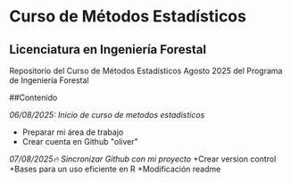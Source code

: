 # Curso de Métodos Estadísticos
## Licenciatura en Ingeniería Forestal

Repositorio del Curso de Métodos Estadísticos Agosto 2025 del Programa de Ingeniería Forestal

##Contenido

*06/08/2025: Inicio de curso de metodos estadisticos*
 + Preparar mi área de trabajo
 + Crear cuenta en Github "oliver"
 
 
 *07/08/2025:fire: Sincronizar Github con mi proyecto*
 +Crear version control
 +Bases para un uso eficiente en R
 +Modificación readme
 